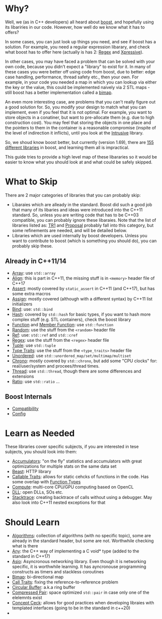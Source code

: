 # Why?
Well, we (as in C++ developers) all heard about [boost](https://www.boost.org/), and hopefully using its libariries in our code. However, how well do we know what it has to offers?

In some cases, you can just look up things you need, and see if boost has a solution. For example, you need a regular expression libarary, and check what boost has to offer here (actually is has 2: [Regex](https://www.boost.org/doc/libs/1_69_0/libs/regex/doc/html/index.html) and [Xpressive](https://www.boost.org/doc/libs/1_69_0/doc/html/xpressive.html)). 

In other cases, you may have faced a problem that can be solved with your own code, because you didn't expect a "library" to exist for it. In many of these cases you were better off using code from boost, due to better: edge case handling, performance, thread safety etc., then your own. For example, in your code you needed a map in which you can lookup via either the key or the value, this could be implemented naively via 2 STL maps - still boost has a better implementation called a [bimap](https://www.boost.org/doc/libs/1_69_0/libs/bimap/doc/html/index.html).

An even more interesting case, are problems that you can't really figure out a good solution for. So, you modify your design to match what you can implement, even if you feel that it is not optimal. For example, you want to store objects in a conatiner, but want to pre-allocate them (e.g. due to high construction cost). You may feel that storing the objects in one place and the pointers to them in the container is a reasonable compromise (inspite of the level of indirection it inflicts), until you look at the [Intrusive](https://www.boost.org/doc/libs/1_69_0/doc/html/intrusive.html) library.

So, we shoud know boost better, but currently (version 1.69), there are [155 different libraries](https://www.boost.org/doc/libs/?view=condensed) in boost, and learning them all is impractical. 

This guide tries to provide a high level map of these libararies so it would be easier to know what you should look at and what could be safely skipped.

# What to Skip
There are 2 major categories of libraries that you can probably skip: 
 - Libaraies which are alleady in the standard. Boost did such a good job that many of its libaries and ideas were introduced into the C++11 standard. So, unless you are writing code that has to be C++03 compatible, you can probably ignore these libaraies. Note that the list of libraries listed as: [TR1](https://www.boost.org/doc/libs/?view=filtered_std-tr1) and [Proposal](https://www.boost.org/doc/libs/?view=filtered_std-proposal) probably fall into this category, but some refinements are needed, and will be detailed below.
 - Libraries which are used internally by boost developers. Unless you want to contribute to boost (which is something you should do), you can probably skip these.
 ## Already in C++11/14
 - [Array](https://www.boost.org/doc/libs/1_69_0/doc/html/array.html): use ```std::array```
 - [Align](https://www.boost.org/doc/libs/1_69_0/doc/html/align.html): this is part in C++11, the missing stuff is in ```<memory>``` header file of C++17
 - [Assert](https://www.boost.org/doc/libs/1_69_0/libs/assert/doc/html/assert.html): mostly covered by ```static_assert``` in C++11 (and C++17), but has some extra macros
 - [Assign](https://www.boost.org/doc/libs/1_69_0/libs/assign/doc/index.html): mostly covered (although with a different syntax) by C++11 list initializers
 - [Bind](https://www.boost.org/doc/libs/1_69_0/libs/bind/doc/html/bind.html): use: ```std::bind```
 - [Hash](https://www.boost.org/doc/libs/1_69_0/doc/html/hash.html): covered by ```std::hash``` for basic types, if you want to hash more complex stuff (e.g. STL containers), check the boost library
 - [Function](https://www.boost.org/doc/libs/1_69_0/doc/html/function.html) and [Member Function](https://www.boost.org/doc/libs/1_69_0/doc/html/function.html): use ```std::function```
 - [Random](https://www.boost.org/doc/libs/1_69_0/doc/html/boost_random.html): use the stuff from the ```<random>``` header file
 - [Ref](https://www.boost.org/doc/libs/1_69_0/libs/core/doc/html/core/ref.html): use: ```std::ref``` and ```std::cref```
 - [Regex](https://www.boost.org/doc/libs/1_69_0/libs/regex/doc/html/index.html): use the stuff from the ```<regex>``` header file
 - [Tuple](https://www.boost.org/doc/libs/1_69_0/libs/tuple/doc/html/tuple_users_guide.html): use ```std::tuple```
 - [Type Traits](https://www.boost.org/doc/libs/1_69_0/libs/type_traits/doc/html/index.html): use the stuff from the ```<type_traits>``` header file
- [Unordered](https://www.boost.org/doc/libs/1_69_0/doc/html/unordered.html): use ```std::unordered_map/set/multimap/multiset```
- [Chrono](https://www.boost.org/doc/libs/1_69_0/doc/html/chrono.html): mostly covered by ```std::chrono```, but add some "CPU clocks" for: real/user/system and procees/thread times.
- [Thread](https://www.boost.org/doc/libs/1_69_0/doc/html/thread.html): use ```std::thread```, though there are some differences and extensions
- [Ratio](https://www.boost.org/doc/libs/1_69_0/doc/html/ratio.html): use ```std::ratio```
...
## Boost Internals 
- [Compatibility](https://www.boost.org/doc/libs/1_69_0/libs/function_types/doc/html/index.html)
- [Config](https://www.boost.org/doc/libs/1_69_0/libs/config/doc/html/index.html) 
# Learn as Needed
These libraries cover specific subjects, if you are interested in tese subjects, you should look into them:
- [Accumulators](https://www.boost.org/doc/libs/1_69_0/doc/html/accumulators.html): "on the fly" statistics and accumulators with great optimizations for multiple stats on the same data set
- [Beast](https://www.boost.org/doc/libs/1_69_0/libs/assign/doc/index.html): HTTP library
- [Callable Traits](https://www.boost.org/doc/libs/1_69_0/libs/utility/call_traits.htm): allows for static cehcks of functions in the code. Has some overlap with [Function Types](https://www.boost.org/doc/libs/1_69_0/libs/function_types/doc/html/index.html)
- [Compute](https://www.boost.org/doc/libs/1_69_0/libs/compute/doc/html/index.html): multi-core CPU/GPU computing based on OpenCL
- [DLL](https://www.boost.org/doc/libs/1_69_0/doc/html/boost_dll.html): open DLLs, SOs etc.
- [Stacktrace](https://www.boost.org/doc/libs/1_69_0/doc/html/stacktrace.html): creating backtrace of calls without using a debugger. May also look into C++11 nested exceptions for that

# Should Learn
- [Algorithms](https://www.boost.org/doc/libs/1_69_0/libs/algorithm/doc/html/index.html): collection of algorithms (with no specific topic), some are already in the standard <algorithm> header, but some are not. Worthwhile checking what is there
 - [Any](https://www.boost.org/doc/libs/1_69_0/doc/html/any.html): the C++ way of implementing a C void* type (added to the standard in C++17)
 - [Asio](https://www.boost.org/doc/libs/1_69_0/doc/html/boost_asio.html): Asyncronous networking library. Even though it is networking specific, it is worthwhile learning. It has ayncronouse programming constructs as timers and stackless coroutines
 - [Bimap](https://www.boost.org/doc/libs/1_69_0/libs/bimap/doc/html/index.html): bi-directional map
 - [Call Traits](https://www.boost.org/doc/libs/1_69_0/libs/utility/call_traits.htm): fixing the reference-to-reference problem
 - [Circular Buffer](https://www.boost.org/doc/libs/1_69_0/libs/function_types/doc/html/index.html): a.k.a ring buffer
 - [Compressed Pair](https://www.boost.org/doc/libs/1_69_0/libs/utility/doc/html/compressed_pair.html): space optimized ```std::pair``` in case only one of the elelemnts exist
 - [Concept Ceck](https://www.boost.org/doc/libs/1_69_0/libs/concept_check/concept_check.htm): allows for good practices when developing libraies with templated interfaces (going to be in the standard in c++20)
 - 
 
 
 
 
